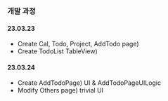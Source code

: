 ### 개발 과정
#### 23.03.23
- Create Cal, Todo, Project, AddTodo page)
- Create TodoList TableView)
#### 23.03.24
- Create AddTodoPage) UI & AddTodoPageUILogic
- Modify Others page) trivial UI 
